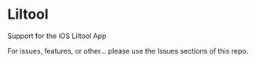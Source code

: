Liltool
===========

Support for the iOS Liltool App

For issues, features, or other... please use the Issues sections of this repo.
